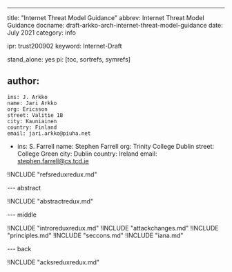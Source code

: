 ---
title: "Internet Threat Model Guidance"
abbrev: Internet Threat Model Guidance
docname: draft-arkko-arch-internet-threat-model-guidance
date: July 2021
category: info

ipr: trust200902
keyword: Internet-Draft

stand_alone: yes
pi: [toc, sortrefs, symrefs]

author:
  -
    ins: J. Arkko
    name: Jari Arkko
    org: Ericsson
    street: Valitie 1B
    city: Kauniainen
    country: Finland
    email: jari.arkko@piuha.net

  -
    ins: S. Farrell
    name: Stephen Farrell
    org: Trinity College Dublin
    street: College Green
    city: Dublin
    country: Ireland
    email: stephen.farrell@cs.tcd.ie

!INCLUDE "refsreduxredux.md"

--- abstract

!INCLUDE "abstractredux.md"

--- middle

!INCLUDE "introreduxredux.md"
!INCLUDE "attackchanges.md"
!INCLUDE "principles.md"
!INCLUDE "seccons.md"
!INCLUDE "iana.md"

--- back

!INCLUDE "acksreduxredux.md"
